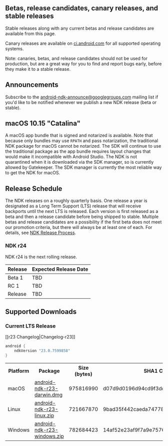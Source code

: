## Betas, release candidates, canary releases, and stable releases

Stable releases along with any current betas and release candidates are available from this page.

Canary releases are available on [ci.android.com](https://ci.android.com/builds/branches/aosp-master-ndk/grid?) for all supported operating systems.

Note: canaries, betas, and release candidates should not be used for production, but are a great way for you to find and report bugs early, before they make it to a stable release.

## Announcements

Subscribe to the [android-ndk-announce@googlegroups.com](https://groups.google.com/g/android-ndk-announce) mailing list if you'd like to be notified whenever we publish a new NDK release (beta or stable).

## macOS 10.15 "Catalina"

A macOS app bundle that is signed and notarized is available. Note that because only bundles may use `RPATH` and pass notarization, the traditional NDK package for macOS cannot be notarized. The SDK will continue to use the traditional package as the app bundle requires layout changes that would make it incompatible with Android Studio. The NDK is not quarantined when it is downloaded via the SDK manager, so is currently allowed by Gatekeeper. The SDK manager is currently the most reliable way to get the NDK for macOS.

## Release Schedule

The NDK releases on a roughly quarterly basis. One release a year is designated
as a Long Term Support (LTS) release that will receive backports until the next
LTS is released. Each version is first released as a beta and then a release
candidate before being shipped to stable. Multiple betas and release candidates
are a possibility if the first beta does not meet our promotion criteria, but
there will always be at least one of each. For details, see [NDK Release
Process](/android/ndk/wiki/NDK-Release-Process).

### NDK r24

NDK r24 is the next rolling release.

Release       | Expected Release Date
------------- | ---------------------
Beta 1        | TBD
RC 1          | TBD
Release       | TBD

## Supported Downloads

### Current LTS Release

[[r23 Changelog|Changelog-r23]]

```gradle
android {
    ndkVersion "23.0.7599858"
}
```

<table>
  <tr>
    <th>Platform</th>
    <th>Package</th>
    <th>Size (bytes)</th>
    <th>SHA1 Checksum</th>
  </tr>
  <tr>
    <td>macOS</td>
    <td><a href="https://dl.google.com/android/repository/android-ndk-r23-darwin.dmg">android-ndk-r23-darwin.dmg</a></td>
    <td>975816990</td>
    <td>d07d9d0196d94cd9f3dddefe39c623410ea6c721</td>
  </tr>
  <tr>
    <td>Linux</td>
    <td><a href="https://dl.google.com/android/repository/android-ndk-r23-linux.zip">android-ndk-r23-linux.zip</a></td>
    <td>721667870</td>
    <td>9bad35f442caeda747780ba1dd92f2d98609d9cd</td>
  </tr>
  <tr>
    <td>Windows</td>
    <td><a href="https://dl.google.com/android/repository/android-ndk-r23-windows.zip">android-ndk-r23-windows.zip</a></td>
    <td>782684423</td>
    <td>14af52e23af9f7a9e7576a17e1814701192745be</td>
  </tr>
</table>
